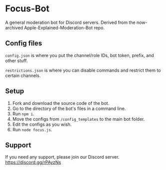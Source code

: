 # Focus-Bot
A general moderation bot for Discord servers.
Derived from the now-archived Apple-Explained-Moderation-Bot repo.

## Config files
`config.json` is where you put the channel/role IDs, bot token, prefix, and other stuff.

`restrictions.json` is where you can disable commands and restrict them to certain channels.

## Setup

1. Fork and download the source code of the bot.
2. Go to the directory of the bot's files in a command line.
3. Run `npm i`.
4. Move the configs from `/config_templates` to the main bot folder.
5. Edit the configs as you wish.
6. Run `node focus.js`.

## Support

If you need any support, please join our Discord server.
https://discord.gg/rPAyzNs
